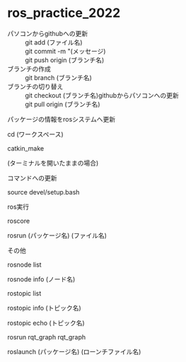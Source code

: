 # ros_practice_2022

<dl>
  <dt>パソコンからgithubへの更新</dt>
    <dd>git add (ファイル名)</dd>
    <dd>git commit -m "(メッセージ)</dd>
    <dd>git push origin (ブランチ名)</dd>

  <dt>ブランチの作成
    <dd>git branch (ブランチ名)</dd>
 
  <dt>ブランチの切り替え</dt>
    <dd>git checkout (ブランチ名)</dd?

  <dt>githubからパソコンへの更新</dt>
    <dd>git pull origin (ブランチ名)</dd>
  
<dl>

パッケージの情報をrosシステムへ更新

  cd (ワークスペース)
  
  catkin_make
  
(ターミナルを開いたままの場合)

コマンドへの更新

  source devel/setup.bash
  

ros実行

  roscore
  
  rosrun (パッケージ名) (ファイル名)
  


その他

  rosnode list
  
  rosnode info (ノード名)
  
  rostopic list
  
  rostopic info (トピック名)
  
  rostopic echo (トピック名)
  

  rosrun rqt_graph rqt_graph


  roslaunch (パッケージ名) (ローンチファイル名)


